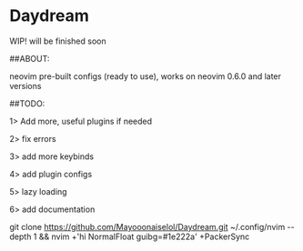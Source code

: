 # Daydream

WIP! will be finished soon

##ABOUT:

neovim pre-built configs (ready to use), works on neovim 0.6.0 and later versions

##TODO:

1> Add more, useful plugins if needed

2> fix errors

3> add more keybinds

4> add plugin configs

5> lazy loading

6> add documentation

git clone https://github.com/Mayooonaiselol/Daydream.git ~/.config/nvim --depth 1 && nvim +'hi NormalFloat guibg=#1e222a' +PackerSync
